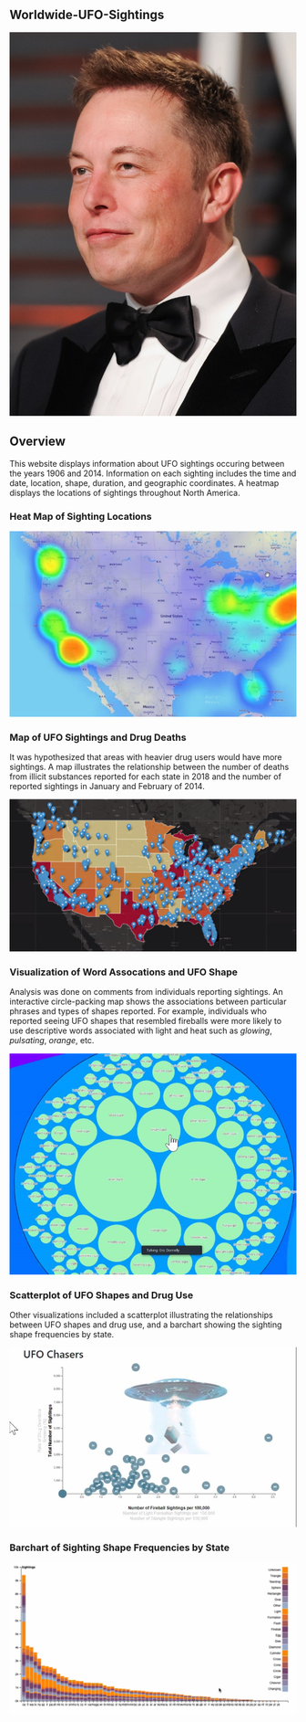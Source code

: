 ## Worldwide-UFO-Sightings

![musk](images/musk.jpg)

## Overview
This website displays information about UFO sightings occuring between the years 1906 and 2014. Information on each sighting includes the time and date, location, shape, duration, and geographic coordinates. A heatmap displays the locations of sightings throughout North America.


### Heat Map of Sighting Locations

![heat map](images/heat_map.jpg)


### Map of UFO Sightings and Drug Deaths

It was hypothesized that areas with heavier drug users would have more sightings. A map illustrates the relationship between the number of deaths from illicit substances reported for each state in 2018 and the number of reported sightings in January and February of 2014.

![drug deaths](images/drug_deaths.png)


### Visualization of Word Assocations and UFO Shape

Analysis was done on comments from individuals reporting sightings. An interactive circle-packing map shows the associations between particular phrases and types of shapes reported. For example, individuals who reported seeing UFO shapes that resembled fireballs were more likely to use descriptive words associated with light and heat such as *glowing*, *pulsating*, *orange*, etc.

![circle packing](images/circle_packing.png)

### Scatterplot of UFO Shapes and Drug Use

Other visualizations included a scatterplot illustrating the relationships between UFO shapes and drug use, and a barchart showing the sighting shape frequencies by state.

![scatter plot](images/scatter_plot.png)

### Barchart of Sighting Shape Frequencies by State

![barchart](images/bar_chart.png)